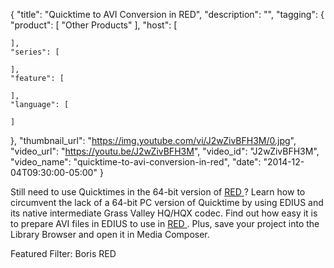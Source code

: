 {
  "title": "Quicktime to AVI Conversion in RED",
  "description": "",
  "tagging": {
    "product": [
      "Other Products"
    ],
    "host": [

    ],
    "series": [

    ],
    "feature": [

    ],
    "language": [

    ]
  },
  "thumbnail_url": "https://img.youtube.com/vi/J2wZivBFH3M/0.jpg",
  "video_url": "https://youtu.be/J2wZivBFH3M",
  "video_id": "J2wZivBFH3M",
  "video_name": "quicktime-to-avi-conversion-in-red",
  "date": "2014-12-04T09:30:00-05:00"
}

Still need to use Quicktimes in the 64-bit version of [ RED ](/products/red/) ? Learn how to circumvent the lack of a 64-bit PC version of Quicktime by using EDIUS and its native intermediate Grass Valley HQ/HQX codec. Find out how easy it is to prepare AVI files in EDIUS to use in [ RED ](/products/red/). Plus, save your project into the Library Browser and open it in Media Composer.

Featured Filter: Boris RED



